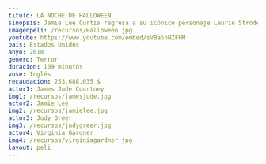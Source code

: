 ```yaml
---
titulo: LA NOCHE DE HALLOWEEN
sinopsis: Jamie Lee Curtis regresa a su icónico personaje Laurie Strode, quien llega a la confrontación final con Michael Myers, la figura enmascarada que la ha perseguido desde que escapó de la matanza que él cometió la noche de Halloween de hace cuatro décadas. Nueva entrega de "Halloween", secuela directa de la original de 1978.
imagenpeli: /recursos/Halloween.jpg
youtube: https://www.youtube.com/embed/sVBa5hNZFHM
pais: Estados Unidos
anyo: 2018
genero: Terror
duracion: 109 minutos
vose: Inglés
recaudacion: 253.688.035 $
actor1: James Jude Courtney
img1: /recursos/jamesjude.jpg
actor2: Jamie Lee
img2: /recursos/jamielee.jpg
actor3: Judy Greer
img3: /recursos/judygreer.jpg
actor4: Virginia Gardner
img4: /recursos/virginiagardner.jpg
layout: peli
---
```

